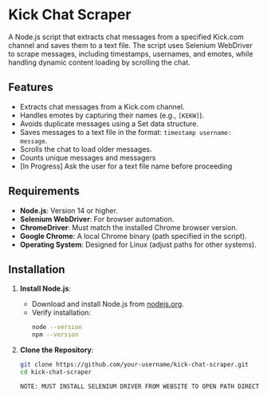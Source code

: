 # Kick Chat Scraper

A Node.js script that extracts chat messages from a specified Kick.com channel and saves them to a text file. The script uses Selenium WebDriver to scrape messages, including timestamps, usernames, and emotes, while handling dynamic content loading by scrolling the chat.

## Features
- Extracts chat messages from a Kick.com channel.
- Handles emotes by capturing their names (e.g., `[KEKW]`).
- Avoids duplicate messages using a Set data structure.
- Saves messages to a text file in the format: `timestamp username: message`.
- Scrolls the chat to load older messages.
- Counts unique messages and messagers
- [In Progress] Ask the user for a text file name before proceeding

## Requirements
- **Node.js**: Version 14 or higher.
- **Selenium WebDriver**: For browser automation.
- **ChromeDriver**: Must match the installed Chrome browser version.
- **Google Chrome**: A local Chrome binary (path specified in the script).
- **Operating System**: Designed for Linux (adjust paths for other systems).

## Installation

1. **Install Node.js**:
   - Download and install Node.js from [nodejs.org](https://nodejs.org).
   - Verify installation:
     ```bash
     node --version
     npm --version
     ```

2. **Clone the Repository**:
   ```bash
   git clone https://github.com/your-username/kick-chat-scraper.git
   cd kick-chat-scraper

   NOTE: MUST INSTALL SELENIUM DRIVER FROM WEBSITE TO OPEN PATH DIRECTORY
